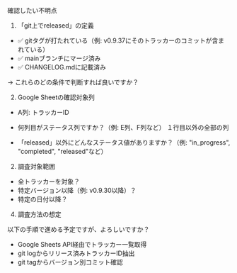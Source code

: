
  確認したい不明点

  1. 「git上でreleased」の定義

  - ✅ gitタグが打たれている（例: v0.9.37にそのトラッカーのコミットが含まれている）
  - ✅ mainブランチにマージ済み
  - ✅ CHANGELOG.mdに記載済み

  → これらのどの条件で判断すれば良いですか？




  2. Google Sheetの確認対象列
  - A列: トラッカーID
  - 何列目がステータス列ですか？（例: E列、F列など）
１行目以外の全部の列
  
  - 「released」以外にどんなステータス値がありますか？（例: "in_progress", "completed", "released"など）



  2. 調査対象範囲

  - 全トラッカーを対象？
  - 特定バージョン以降（例: v0.9.30以降）？
  - 特定の日付以降？

  4. 調査方法の想定

  以下の手順で進める予定ですが、よろしいですか？

  - Google Sheets API経由でトラッカー一覧取得
  - git logからリリース済みトラッカーID抽出
  - git tagからバージョン別コミット確認

